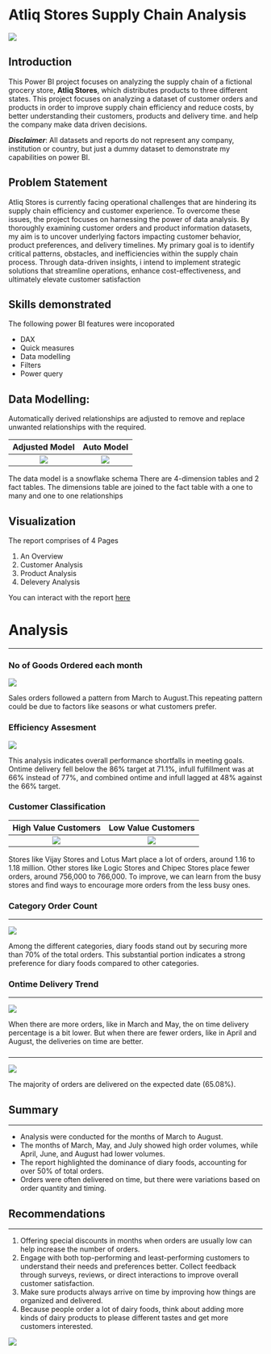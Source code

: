 # Atliq Stores Supply Chain Analysis

![](IntroductionPix.jpg)

## Introduction
This Power BI project focuses on analyzing the supply chain of a fictional grocery store, **Atliq Stores**, which distributes products to three different states. This project focuses on analyzing a dataset of customer orders and products in order to improve supply chain efficiency and reduce costs, by better understanding their customers, products and delivery time. and help the company make data driven decisions.

**_Disclaimer_**: All datasets and reports do not represent any company, institution or country, but just a dummy dataset to demonstrate my capabilities on power BI.

## Problem Statement
Atliq Stores is currently facing operational challenges that are hindering its supply chain efficiency and customer experience. To overcome these issues, the project focuses on harnessing the power of data analysis. By thoroughly examining customer orders and product information datasets, my aim is to uncover underlying factors impacting customer behavior, product preferences, and delivery timelines. My primary goal is to identify critical patterns, obstacles, and inefficiencies within the supply chain process. Through data-driven insights, i intend to implement strategic solutions that streamline operations, enhance cost-effectiveness, and ultimately elevate customer satisfaction

## Skills demonstrated
The following power BI features were incoporated
- DAX
- Quick measures
- Data modelling
- Filters
- Power query

## Data Modelling:
Automatically derived relationships are adjusted to remove and replace unwanted relationships with the required.

Adjusted Model     |     Auto Model
:------------:|:-----------:
![](ActualDataModel.png) | ![](DerivedDataModel.png)

The data model is a snowflake schema
There are 4-dimension tables and 2 fact tables. The dimensions table are joined to the fact table with a one to many and one to one relationships

## Visualization
The report comprises of 4 Pages
1. An Overview 
2. Customer Analysis 
3. Product Analysis
4. Delevery Analysis

You can interact with the report [here](https://app.powerbi.com/view?r=eyJrIjoiMTczYzBiOGYtZjc4NC00NGM0LWE5NjUtNjllMjUzOWJlNzY2IiwidCI6IjM3ZGNlYjFkLTdhYzMtNDA2Ny04NjJiLTU5NGQ5ZjM2MzUyMiJ9)

# Analysis
--------------

### No of Goods Ordered each month
![](NoOfGoodsOrderedByMonth.png)

Sales orders followed a pattern from March to August.This repeating pattern could be due to factors like seasons or what customers prefer.

### Efficiency Assesment
![](Target.png)

This analysis indicates overall performance shortfalls in meeting goals. Ontime delivery fell below the 86% target at 71.1%, infull fulfillment was at 66% instead of 77%, and combined ontime and infull lagged at 48% against the 66% target.

### Customer Classification

High Value Customers      |      Low Value Customers
:------------:|:-----------:
![](TopPerformingCustomers.png) | ![](LeastPerformingCustomers.png)

Stores like Vijay Stores and Lotus Mart place a lot of orders, around 1.16 to 1.18 million. Other stores like Logic Stores and Chipec Stores place fewer orders, around 756,000 to 766,000. To improve, we can learn from the busy stores and find ways to encourage more orders from the less busy ones.

### Category Order Count
*****
![](NoOfGoodOrderedByCategory.png)

Among the different categories, diary foods stand out by securing more than 70% of the total orders. This substantial portion indicates a strong preference for diary foods compared to other categories.

### Ontime Delivery Trend
*****
![](OntimeDeliveryVsOrdersEachMonth.png)

When there are more orders, like in March and May, the on time delivery percentage is a bit lower. But when there are fewer orders, like in April and August, the deliveries on time are better.

### 
*****
![](DeliveryVarianceQuantity.png)

The majority of orders are delivered on the expected date (65.08%). 

## Summary
*****
- Analysis were conducted for the months of March to August.
- The months of March, May, and July showed high order volumes, while April, June, and August had lower volumes.
- The report highlighted the dominance of diary foods, accounting for over 50% of total orders.
- Orders were often delivered on time, but there were variations based on order quantity and timing.

## Recommendations
*****

1. Offering special discounts in months when orders are usually low can help increase the number of orders.
2. Engage with both top-performing and least-performing customers to understand their needs and preferences better. Collect feedback through surveys, reviews, or direct interactions to improve overall customer satisfaction.
3. Make sure products always arrive on time by improving how things are organized and delivered.
4. Because people order a lot of dairy foods, think about adding more kinds of dairy products to please different tastes and get more customers interested.

![](ThankYou.png)



